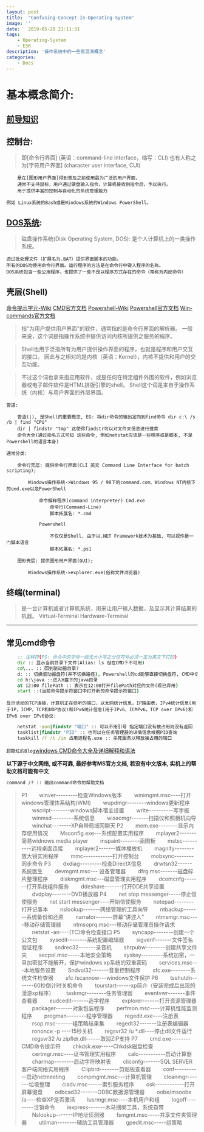 ```yaml
---
layout: post
title:  "Confusing-Concept-In-Operating-System"
image: ''
date:   2019-05-20 21:11:31
tags:
    - Operating-System
    - ESR
description: '操作系统中的一些易混淆概念'
categories:
    - Docs
---
```



# 基本概念简介:
## [前导知识](/2019/05/19/Operating-System/)
## 控制台: 
>即[命令行界面] (英语：command-line interface，缩写：CLI)
 也有人称之为[字符用户界面] (character user interface, CUI)

        是在[图形用户界面]得到普及之前使用最为广泛的用户界面，
        通常不支持鼠标，用户通过键盘输入指令，计算机接收到指令后，予以执行。
        用于提供丰富的控制与自动化的系统管理能力

    例如 Linux系统的Bash或是Windows系统的Windows PowerShell。
	
## [DOS系统](https://zh.wikipedia.org/wiki/DOS): 
> 磁盘操作系统(Disk Operating System, DOS): 是个人计算机上的一类操作系统。
    
    透过批处理文件（扩展名为.BAT）提供界面脚本的功能。
    所有的DOS均使用命令行界面。运行程序的方法是在命令行中键入程序的名称。
    DOS系统包含一些公用程序，也提供了一些不是以程序方式存在的命令（常称为内部命令）

## 壳层(Shell)

[命令提示字元-Wiki](https://zh.wikipedia.org/wiki/命令提示字元)
[CMD官方文档](https://docs.microsoft.com/en-us/windows-server/administration/windows-commands/cmd)
[Powershell-Wiki](https://zh.wikipedia.org/wiki/Windows_PowerShell)
[Powershell官方文档](https://docs.microsoft.com/en-us/powershell/scripting/learn/understanding-important-powershell-concepts?view=powershell-6)
[Win-commands官方文档](https://docs.microsoft.com/en-us/windows-server/administration/windows-commands/windows-commands)


>指"为用户提供用户界面"的软件，通常指的是命令行界面的解析器。
    一般来说，这个词是指操作系统中提供访问内核所提供之服务的程序。
    
>Shell也用于泛指所有为用户提供操作界面的程序，也就是程序和用户交互的接口。
    因此与之相对的是内核（英语：Kernel），内核不提供和用户的交互功能。

>不过这个词也拿来指应用软件，或是任何在特定组件外围的软件，例如浏览器或电子邮件软件是HTML排版引擎的shell。
 Shell这个词是来自于操作系统（内核）与用户界面的外层界面。

    管道: 
	
		管道(|), 是Shell的重要概念, EG: 将dir命令的输出定向到find命令 dir c:\ /s /b | find "CPU"
		dir | findstr "tmp" 这使得findstr可以对文件夹信息进行搜索
		命令大全(通过命名方式可知 这些命令, 例如netstat应该是一些程序或是脚本, 不是Powershell的语言本身)

	通常分类:

		命令行壳层: 提供命令行界面(CLI 英文 Command Line Interface for batch scripting);
		
			Windows操作系统->Windows 95 / 98下的command.com、Windows NT内核下的cmd.exe以及PowerShell
			
				命令解释程序(command interpreter) Cmd.exe
                    命令行(Command-Line)
                    脚本拓展名: *.cmd
					
				Powershell
				
					不仅仅是Shell, 由于以.NET Framework技术为基础, 可以视作是一门脚本语言
					脚本拓展名: *.ps1
					
		图形壳层: 提供图形用户界面(GUI);
		
			Windows操作系统->explorer.exe(俗称文件浏览器)
			

## 终端(terminal)
> 是一台计算机或者计算机系统，用来让用户输入数据，及显示其计算结果的机器。
> Virtual-Terminal
> Hardware-Terminal

---

## 常见cmd命令
```cmd
	:: 注释符(PS: 命令中的字母一般无大小写之分但符号必须一定为英文下打的)
	dir :: 显示当前目录下文件(Alias: ls 但在CMD下不可用)
	cd\... :: 回到驱动器目录?
	d: :: 切换驱动器盘符(并不切换路径), Powershell的cd能够直接切换盘符, CMD中切换盘符和切换目录是两码事
	cd h:\java ::进入H盘下的java目录
	at 12:00 filePath :: 表示在12:00打开filePath对应的文件(现已弃用)
	start ::(当前命令提示符窗口中打开新的命令提示符窗口)
```
    显示活动的TCP连接，计算机正在侦听的端口，以太网统计信息，IP路由表，IPv4统计信息(用于IP，ICMP，TCP和UDP协议)和IPv6统计信息(用于IPv6，ICMPv6，TCP over IPv6)和IPv6 over IPv6协议:
```cmd
    netstat -aon|findstr "端口" :: 可以不用引号 指定端口没有被占用则没有返回
    tasklist|findstr "PID" :: 也可以在任务管理器的详情信息根据PID查询
    taskkill /f /t /im 占用进程名.exe :: 杀死服务以释放被占用的端口
```

`超酷炫的Blog`[windows CMD命令大全及详细解释和语法](https://xstarcd.github.io/wiki/windows/windows_cmd_syntax.html)

**以下源于中文网络, 或不可靠, 最好参考MS官方文档, 若没有中文版本, 实机上的帮助文档可能有中文**
```cmd
command /? :: 输出command命令的帮助文档
```
> P1
　　winver---------检查Windows版本 
　　wmimgmt.msc----打开windows管理体系结构(WMI) 
　　wupdmgr--------windows更新程序 
　　wscript--------windows脚本宿主设置 
　　write----------写字板 
　　winmsd---------系统信息 
　　wiaacmgr-------扫描仪和照相机向导 
　　winchat--------XP自带局域网聊天
> P2
　　mem.exe--------显示内存使用情况 
　　Msconfig.exe---系统配置实用程序 
　　mplayer2-------简易widnows media player 
　　mspaint--------画图板 
　　mstsc----------远程桌面连接 
　　mplayer2-------媒体播放机 
　　magnify--------放大镜实用程序 
　　mmc------------打开控制台 
　　mobsync--------同步命令
> P3
　　dxdiag---------检查DirectX信息 
　　drwtsn32------ 系统医生 
　　devmgmt.msc--- 设备管理器 
　　dfrg.msc-------磁盘碎片整理程序 
　　diskmgmt.msc---磁盘管理实用程序 
　　dcomcnfg-------打开系统组件服务 
　　ddeshare-------打开DDE共享设置 
　　dvdplay--------DVD播放器
> P4
　　net stop messenger-----停止信使服务 
　　net start messenger----开始信使服务 
　　notepad--------打开记事本 
　　nslookup-------网络管理的工具向导 
　　ntbackup-------系统备份和还原 
　　narrator-------屏幕“讲述人” 
　　ntmsmgr.msc----移动存储管理器 
　　ntmsoprq.msc---移动存储管理员操作请求 
　　netstat -an----(TC)命令检查接口
> P5
　　syncapp--------创建一个公文包 
　　sysedit--------系统配置编辑器 
　　sigverif-------文件签名验证程序 
　　sndrec32-------录音机 
　　shrpubw--------创建共享文件夹 
　　secpol.msc-----本地安全策略 
　　syskey---------系统加密，一旦加密就不能解开，保护windows xp系统的双重密码 
　　services.msc---本地服务设置 
　　Sndvol32-------音量控制程序 
　　sfc.exe--------系统文件检查器 
　　sfc /scannow---windows文件保护
> P6
　　tsshutdn-------60秒倒计时关机命令 
　　tourstart------xp简介（安装完成后出现的漫游xp程序） 
　　taskmgr--------任务管理器 
　　eventvwr-------事件查看器 
　　eudcedit-------造字程序 
　　explorer-------打开资源管理器 
　　packager-------对象包装程序 
　　perfmon.msc----计算机性能监测程序 
　　progman--------程序管理器 
　　regedit.exe----注册表 
　　rsop.msc-------组策略结果集 
　　regedt32-------注册表编辑器 
　　rononce -p ----15秒关机 
　　regsvr32 /u *.dll----停止dll文件运行 
　　regsvr32 /u zipfldr.dll------取消ZIP支持
> P7
　　cmd.exe--------CMD命令提示符 
　　chkdsk.exe-----Chkdsk磁盘检查 
　　certmgr.msc----证书管理实用程序 
　　calc-----------启动计算器 
　　charmap--------启动字符映射表 
　　cliconfg-------SQL SERVER 客户端网络实用程序 
　　Clipbrd--------剪贴板查看器 
　　conf-----------启动netmeeting 
　　compmgmt.msc---计算机管理 
　　cleanmgr-------垃圾整理 
　　ciadv.msc------索引服务程序 
　　osk------------打开屏幕键盘 
　　odbcad32-------ODBC数据源管理器 
　　oobe/msoobe /a----检查XP是否激活 
　　lusrmgr.msc----本机用户和组 
　　logoff---------注销命令 
　　iexpress-------木马捆绑工具，系统自带 
　　Nslookup-------IP地址侦测器 
　　fsmgmt.msc-----共享文件夹管理器 
　　utilman--------辅助工具管理器 
　　gpedit.msc-----组策略
